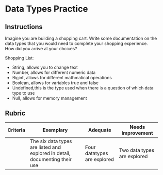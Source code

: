 # Data Types Practice

## Instructions

Imagine you are building a shopping cart. Write some documentation on the data types that you would need to complete your shopping experience. How did you arrive at your choices?


Shopping List:

- String, allows you to change text
- Number, allows for different numeric data
- Bigint, allows for different mathmatical operations
- Boolean, allows for variables true and false
- Undefined,this is the type used when there is a question of which data type to use
- Null, allows for memory management

## Rubric

Criteria | Exemplary | Adequate | Needs Improvement
--- | --- | --- | -- |
||The six data types are listed and explored in detail, documenting their use|Four datatypes are explored|Two data types are explored|

